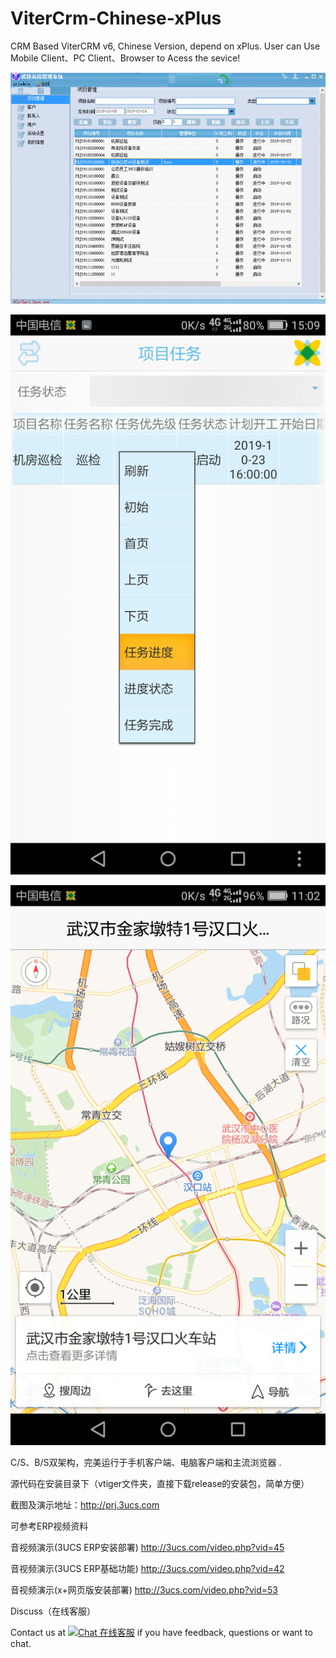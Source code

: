 # ViterCrm-Chinese-xPlus
CRM Based ViterCRM v6, Chinese Version, depend on xPlus.  User can Use Mobile Client、PC Client、Browser to Acess the sevice!

![](imgs/crmgif.gif)

![](imgs/prjmobile.gif)

![](imgs/Screenshot_2019-12-06-11-05-48.png)

C/S、B/S双架构，完美运行于手机客户端、电脑客户端和主流浏览器 .

源代码在安装目录下（vtiger文件夹，直接下载release的安装包，简单方便）

截图及演示地址：http://prj.3ucs.com

可参考ERP视频资料

音视频演示(3UCS ERP安装部署) http://3ucs.com/video.php?vid=45

音视频演示(3UCS ERP基础功能) http://3ucs.com/video.php?vid=42

音视频演示(x+网页版安装部署) http://3ucs.com/video.php?vid=53


Discuss（在线客服）

Contact us at <a href="http://3ucs.com/xchat/index.php?enterurl=http%3A%2F%2Fgithub.crm.3ucs.com%2F" target="_blank"><img src="http://3ucs.com/images/livechat.png" alt="Chat 在线客服"/></a> if you have feedback, questions or want to chat. 



